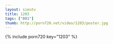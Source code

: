 ```yaml
--- 
layout: sieutv
title: 1203
tags: ["001"]
thumb: http://porn720.net/video/1203/poster.jpg
---
```

{% include porn720 key="1203" %} 
